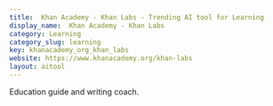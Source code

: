 ```yaml
---
title:  Khan Academy - Khan Labs - Trending AI tool for Learning
display_name:  Khan Academy - Khan Labs
category: Learning
category_slug: learning
key: khanacademy_org_khan_labs
website: https://www.khanacademy.org/khan-labs
layout: aitool
---
```


Education guide and writing coach.

